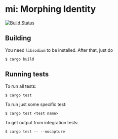 # mi: Morphing Identity
[![Build Status](https://travis-ci.com/wireapp/mi.svg?token=yQKzqnxU1mGjzkqxzVxi&branch=master)](https://travis-ci.com/wireapp/mi)

## Building

You need `libsodium` to be installed. After that, just do

    $ cargo build

## Running tests

To run all tests:

    $ cargo test

To run just some specific test:

    $ cargo test <test name>

To get output from integration tests:

    $ cargo test -- --nocapture
